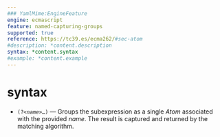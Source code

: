 ```yaml
---
### YamlMime:EngineFeature
engine: ecmascript
feature: named-capturing-groups
supported: true
reference: https://tc39.es/ecma262/#sec-atom
#description: *content.description
syntax: *content.syntax
#example: *content.example
---
```

# syntax
- <code>(?&lt;<em>name</em>&gt;…)</code> &mdash; Groups the subexpression as a single *Atom* associated with the provided *name*. The result is captured and returned by the matching algorithm.
